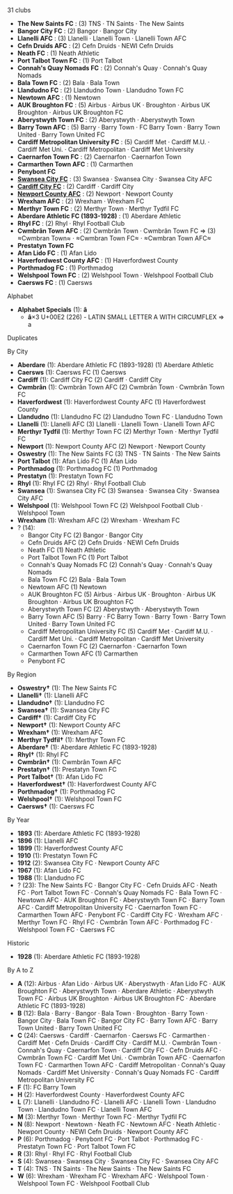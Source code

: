 31 clubs

- **The New Saints FC** : (3) TNS · TN Saints · The New Saints
- **Bangor City FC** : (2) Bangor · Bangor City
- **Llanelli AFC** : (3) Llanelli · Llanelli Town · Llanelli Town AFC
- **Cefn Druids AFC** : (2) Cefn Druids · NEWI Cefn Druids
- **Neath FC** : (1) Neath Athletic
- **Port Talbot Town FC** : (1) Port Talbot
- **Connah's Quay Nomads FC** : (2) Connah's Quay · Connah's Quay Nomads
- **Bala Town FC** : (2) Bala · Bala Town
- **Llandudno FC** : (2) Llandudno Town · Llandudno Town FC
- **Newtown AFC** : (1) Newtown
- **AUK Broughton FC** : (5) Airbus · Airbus UK · Broughton · Airbus UK Broughton · Airbus UK Broughton FC
- **Aberystwyth Town FC** : (2) Aberystwyth · Aberystwyth Town
- **Barry Town AFC** : (5) Barry · Barry Town · FC Barry Town · Barry Town United · Barry Town United FC
- **Cardiff Metropolitan University FC** : (5) Cardiff Met · Cardiff M.U. · Cardiff Met Uni. · Cardiff Metropolitan · Cardiff Met University
- **Caernarfon Town FC** : (2) Caernarfon · Caernarfon Town
- **Carmarthen Town AFC** : (1) Carmarthen
- **Penybont FC**
- [**Swansea City FC**](https://en.wikipedia.org/wiki/Swansea_City_A.F.C.) : (3) Swansea · Swansea City · Swansea City AFC
- [**Cardiff City FC**](https://en.wikipedia.org/wiki/Cardiff_City_F.C.) : (2) Cardiff · Cardiff City
- [**Newport County AFC**](https://en.wikipedia.org/wiki/Newport_County_A.F.C.) : (2) Newport · Newport County
- **Wrexham AFC** : (2) Wrexham · Wrexham FC
- **Merthyr Town FC** : (2) Merthyr Town · Merthyr Tydfil FC
- **Aberdare Athletic FC (1893-1928)** : (1) Aberdare Athletic
- **Rhyl FC** : (2) Rhyl · Rhyl Football Club
- **Cwmbrân Town AFC** : (2) Cwmbrân Town · Cwmbrân Town FC ⇒ (3) ≈Cwmbran Town≈ · ≈Cwmbran Town FC≈ · ≈Cwmbran Town AFC≈
- **Prestatyn Town FC**
- **Afan Lido FC** : (1) Afan Lido
- **Haverfordwest County AFC** : (1) Haverfordwest County
- **Porthmadog FC** : (1) Porthmadog
- **Welshpool Town FC** : (2) Welshpool Town · Welshpool Football Club
- **Caersws FC** : (1) Caersws




Alphabet

- **Alphabet Specials** (1):  **â** 
  - **â**×3 U+00E2 (226) - LATIN SMALL LETTER A WITH CIRCUMFLEX ⇒ a




Duplicates





By City

- **Aberdare** (1): Aberdare Athletic FC (1893-1928)  (1) Aberdare Athletic
- **Caersws** (1): Caersws FC  (1) Caersws
- **Cardiff** (1): Cardiff City FC  (2) Cardiff · Cardiff City
- **Cwmbrân** (1): Cwmbrân Town AFC  (2) Cwmbrân Town · Cwmbrân Town FC
- **Haverfordwest** (1): Haverfordwest County AFC  (1) Haverfordwest County
- **Llandudno** (1): Llandudno FC  (2) Llandudno Town FC · Llandudno Town
- **Llanelli** (1): Llanelli AFC  (3) Llanelli · Llanelli Town · Llanelli Town AFC
- **Merthyr Tydfil** (1): Merthyr Town FC  (2) Merthyr Town · Merthyr Tydfil FC
- **Newport** (1): Newport County AFC  (2) Newport · Newport County
- **Oswestry** (1): The New Saints FC  (3) TNS · TN Saints · The New Saints
- **Port Talbot** (1): Afan Lido FC  (1) Afan Lido
- **Porthmadog** (1): Porthmadog FC  (1) Porthmadog
- **Prestatyn** (1): Prestatyn Town FC 
- **Rhyl** (1): Rhyl FC  (2) Rhyl · Rhyl Football Club
- **Swansea** (1): Swansea City FC  (3) Swansea · Swansea City · Swansea City AFC
- **Welshpool** (1): Welshpool Town FC  (2) Welshpool Football Club · Welshpool Town
- **Wrexham** (1): Wrexham AFC  (2) Wrexham · Wrexham FC
- ? (14): 
  - Bangor City FC  (2) Bangor · Bangor City
  - Cefn Druids AFC  (2) Cefn Druids · NEWI Cefn Druids
  - Neath FC  (1) Neath Athletic
  - Port Talbot Town FC  (1) Port Talbot
  - Connah's Quay Nomads FC  (2) Connah's Quay · Connah's Quay Nomads
  - Bala Town FC  (2) Bala · Bala Town
  - Newtown AFC  (1) Newtown
  - AUK Broughton FC  (5) Airbus · Airbus UK · Broughton · Airbus UK Broughton · Airbus UK Broughton FC
  - Aberystwyth Town FC  (2) Aberystwyth · Aberystwyth Town
  - Barry Town AFC  (5) Barry · FC Barry Town · Barry Town · Barry Town United · Barry Town United FC
  - Cardiff Metropolitan University FC  (5) Cardiff Met · Cardiff M.U. · Cardiff Met Uni. · Cardiff Metropolitan · Cardiff Met University
  - Caernarfon Town FC  (2) Caernarfon · Caernarfon Town
  - Carmarthen Town AFC  (1) Carmarthen
  - Penybont FC 




By Region

- **Oswestry†** (1):   The New Saints FC
- **Llanelli†** (1):   Llanelli AFC
- **Llandudno†** (1):   Llandudno FC
- **Swansea†** (1):   Swansea City FC
- **Cardiff†** (1):   Cardiff City FC
- **Newport†** (1):   Newport County AFC
- **Wrexham†** (1):   Wrexham AFC
- **Merthyr Tydfil†** (1):   Merthyr Town FC
- **Aberdare†** (1):   Aberdare Athletic FC (1893-1928)
- **Rhyl†** (1):   Rhyl FC
- **Cwmbrân†** (1):   Cwmbrân Town AFC
- **Prestatyn†** (1):   Prestatyn Town FC
- **Port Talbot†** (1):   Afan Lido FC
- **Haverfordwest†** (1):   Haverfordwest County AFC
- **Porthmadog†** (1):   Porthmadog FC
- **Welshpool†** (1):   Welshpool Town FC
- **Caersws†** (1):   Caersws FC




By Year

- **1893** (1):   Aberdare Athletic FC (1893-1928)
- **1896** (1):   Llanelli AFC
- **1899** (1):   Haverfordwest County AFC
- **1910** (1):   Prestatyn Town FC
- **1912** (2):   Swansea City FC · Newport County AFC
- **1967** (1):   Afan Lido FC
- **1988** (1):   Llandudno FC
- ? (23):   The New Saints FC · Bangor City FC · Cefn Druids AFC · Neath FC · Port Talbot Town FC · Connah's Quay Nomads FC · Bala Town FC · Newtown AFC · AUK Broughton FC · Aberystwyth Town FC · Barry Town AFC · Cardiff Metropolitan University FC · Caernarfon Town FC · Carmarthen Town AFC · Penybont FC · Cardiff City FC · Wrexham AFC · Merthyr Town FC · Rhyl FC · Cwmbrân Town AFC · Porthmadog FC · Welshpool Town FC · Caersws FC




Historic

- **1928** (1):   Aberdare Athletic FC (1893-1928)






By A to Z

- **A** (12): Airbus · Afan Lido · Airbus UK · Aberystwyth · Afan Lido FC · AUK Broughton FC · Aberystwyth Town · Aberdare Athletic · Aberystwyth Town FC · Airbus UK Broughton · Airbus UK Broughton FC · Aberdare Athletic FC (1893-1928)
- **B** (12): Bala · Barry · Bangor · Bala Town · Broughton · Barry Town · Bangor City · Bala Town FC · Bangor City FC · Barry Town AFC · Barry Town United · Barry Town United FC
- **C** (24): Caersws · Cardiff · Caernarfon · Caersws FC · Carmarthen · Cardiff Met · Cefn Druids · Cardiff City · Cardiff M.U. · Cwmbrân Town · Connah's Quay · Caernarfon Town · Cardiff City FC · Cefn Druids AFC · Cwmbrân Town FC · Cardiff Met Uni. · Cwmbrân Town AFC · Caernarfon Town FC · Carmarthen Town AFC · Cardiff Metropolitan · Connah's Quay Nomads · Cardiff Met University · Connah's Quay Nomads FC · Cardiff Metropolitan University FC
- **F** (1): FC Barry Town
- **H** (2): Haverfordwest County · Haverfordwest County AFC
- **L** (7): Llanelli · Llandudno FC · Llanelli AFC · Llanelli Town · Llandudno Town · Llandudno Town FC · Llanelli Town AFC
- **M** (3): Merthyr Town · Merthyr Town FC · Merthyr Tydfil FC
- **N** (8): Newport · Newtown · Neath FC · Newtown AFC · Neath Athletic · Newport County · NEWI Cefn Druids · Newport County AFC
- **P** (6): Porthmadog · Penybont FC · Port Talbot · Porthmadog FC · Prestatyn Town FC · Port Talbot Town FC
- **R** (3): Rhyl · Rhyl FC · Rhyl Football Club
- **S** (4): Swansea · Swansea City · Swansea City FC · Swansea City AFC
- **T** (4): TNS · TN Saints · The New Saints · The New Saints FC
- **W** (6): Wrexham · Wrexham FC · Wrexham AFC · Welshpool Town · Welshpool Town FC · Welshpool Football Club




